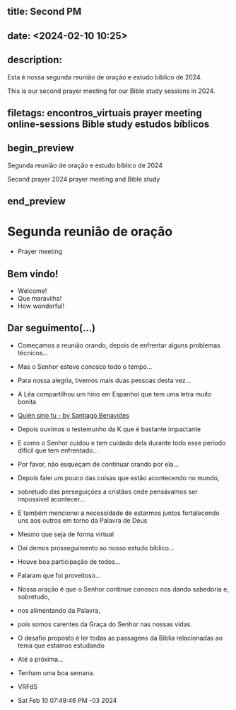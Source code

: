 ## title: Second PM
## date: <2024-02-10 10:25>

## description:

Esta é nossa segunda reunião de oração e estudo bíblico de 2024.

This is our second prayer meeting for our Bible study sessions in 2024.

## filetags: encontros_virtuais prayer meeting online-sessions Bible study estudos bíblicos

## begin_preview

Segunda reunião de oração e estudo bíblico de 2024

Second prayer 2024 prayer meeting and Bible study

## end_preview

# Segunda reunião de oração
- Prayer meeting

## Bem vindo!

- Welcome!
- Que maravilha!
- How wonderful!

## Dar seguimento(...)

- Começamos a reunião orando, depois de enfrentar alguns problemas técnicos...
- Mas o Senhor esteve conosco todo o tempo...
- Para nossa alegria, tivemos mais duas pessoas desta vez...
- A Léa compartilhou um hino em Espanhol que tem uma letra muito bonita
- [Quién sino tu - by Santiago Benavides](https://m.youtube.com/watch?v=zqAp17xyOfw)
- Depois ouvimos o testemunho da K que é bastante impactante
- E como o Senhor cuidou e tem cuidado dela durante todo esse período difícil que tem enfrentado...
- Por favor, não esqueçam de continuar orando por ela...
- Depois falei um pouco das coisas que estão acontecendo no mundo, 
- sobretudo das perseguições a cristãos onde pensávamos ser impossível acontecer...
- E também mencionei a necessidade de estarmos juntos fortalecendo uns aos outros em torno da Palavra de Deus
- Mesmo que seja de forma virtual
- Daí demos prosseguimento ao nosso estudo bíblico...
- Houve boa participação de todos...
- Falaram que foi proveitoso...
- Nossa oração é que o Senhor continue conosco nos dando sabedoria e,
 sobretudo,
- nos alimentando da Palavra,
- pois somos carentes da Graça do Senhor nas nossas vidas.
- O desafio proposto é ler todas as passagens da Bíblia relacionadas ao tema que estamos estudando
- Até a próxima...
- Tenham uma boa semana.

- VRFdS
- Sat Feb 10 07:49:46 PM -03 2024
